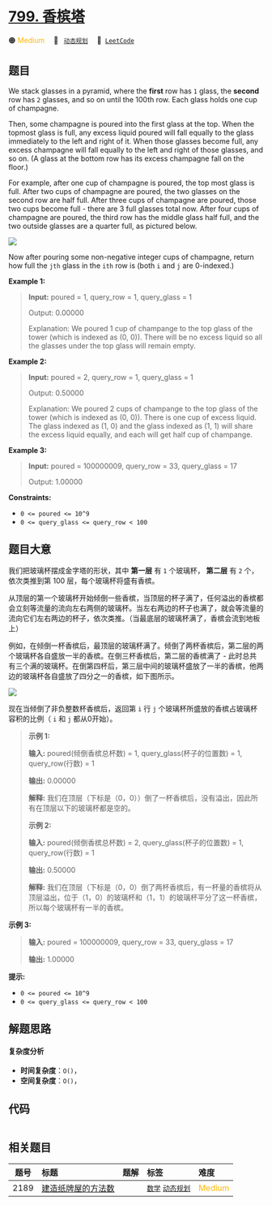 # [799. 香槟塔](https://leetcode.com/problems/champagne-tower)

🟠 <font color=#ffb800>Medium</font>&emsp; 🔖&ensp; [`动态规划`](/tag/dynamic-programming.md)&emsp; 🔗&ensp;[`LeetCode`](https://leetcode.com/problems/champagne-tower)

## 题目

We stack glasses in a pyramid, where the **first** row has `1` glass, the
**second** row has `2` glasses, and so on until the 100th row.  Each glass
holds one cup of champagne.

Then, some champagne is poured into the first glass at the top.  When the
topmost glass is full, any excess liquid poured will fall equally to the glass
immediately to the left and right of it.  When those glasses become full, any
excess champagne will fall equally to the left and right of those glasses, and
so on.  (A glass at the bottom row has its excess champagne fall on the
floor.)

For example, after one cup of champagne is poured, the top most glass is full.
After two cups of champagne are poured, the two glasses on the second row are
half full.  After three cups of champagne are poured, those two cups become
full - there are 3 full glasses total now.  After four cups of champagne are
poured, the third row has the middle glass half full, and the two outside
glasses are a quarter full, as pictured below.

![](https://s3-lc-upload.s3.amazonaws.com/uploads/2018/03/09/tower.png)

Now after pouring some non-negative integer cups of champagne, return how full
the `jth` glass in the `ith` row is (both `i` and `j` are 0-indexed.)



**Example 1:**

> 
> 
> 
> 
> 
> **Input:** poured = 1, query_row = 1, query_glass = 1
> 
> Output: 0.00000
> 
> Explanation: We poured 1 cup of champange to the top glass of the tower (which is indexed as (0, 0)). There will be no excess liquid so all the glasses under the top glass will remain empty.

**Example 2:**

> 
> 
> 
> 
> 
> **Input:** poured = 2, query_row = 1, query_glass = 1
> 
> Output: 0.50000
> 
> Explanation: We poured 2 cups of champange to the top glass of the tower (which is indexed as (0, 0)). There is one cup of excess liquid. The glass indexed as (1, 0) and the glass indexed as (1, 1) will share the excess liquid equally, and each will get half cup of champange.

**Example 3:**

> 
> 
> 
> 
> 
> **Input:** poured = 100000009, query_row = 33, query_glass = 17
> 
> Output: 1.00000

**Constraints:**

  * `0 <= poured <= 10^9`
  * `0 <= query_glass <= query_row < 100`


## 题目大意

我们把玻璃杯摆成金字塔的形状，其中 **第一层**  有 `1` 个玻璃杯， **第二层**  有 `2` 个，依次类推到第 100
层，每个玻璃杯将盛有香槟。

从顶层的第一个玻璃杯开始倾倒一些香槟，当顶层的杯子满了，任何溢出的香槟都会立刻等流量的流向左右两侧的玻璃杯。当左右两边的杯子也满了，就会等流量的流向它们左右两边的杯子，依次类推。（当最底层的玻璃杯满了，香槟会流到地板上）

例如，在倾倒一杯香槟后，最顶层的玻璃杯满了。倾倒了两杯香槟后，第二层的两个玻璃杯各自盛放一半的香槟。在倒三杯香槟后，第二层的香槟满了 -
此时总共有三个满的玻璃杯。在倒第四杯后，第三层中间的玻璃杯盛放了一半的香槟，他两边的玻璃杯各自盛放了四分之一的香槟，如下图所示。

![](https://s3-lc-upload.s3.amazonaws.com/uploads/2018/03/09/tower.png)

现在当倾倒了非负整数杯香槟后，返回第 `i` 行 `j` 个玻璃杯所盛放的香槟占玻璃杯容积的比例（ `i` 和 `j` 都从0开始）。



> 
> 
> 
> 
> 
> **示例 1:**
> 
> **输入:** poured(倾倒香槟总杯数) = 1, query_glass(杯子的位置数) = 1, query_row(行数) = 1
> 
> **输出:** 0.00000
> 
> **解释:** 我们在顶层（下标是（0，0））倒了一杯香槟后，没有溢出，因此所有在顶层以下的玻璃杯都是空的。
> 
> 
> 
> **示例 2:**
> 
> **输入:** poured(倾倒香槟总杯数) = 2, query_glass(杯子的位置数) = 1, query_row(行数) = 1
> 
> **输出:** 0.50000
> 
> **解释:** 我们在顶层（下标是（0，0）倒了两杯香槟后，有一杯量的香槟将从顶层溢出，位于（1，0）的玻璃杯和（1，1）的玻璃杯平分了这一杯香槟，所以每个玻璃杯有一半的香槟。
> 
> 

**示例 3:**

> 
> 
> 
> 
> 
> **输入:** poured = 100000009, query_row = 33, query_glass = 17
> 
> **输出:** 1.00000
> 
> 



**提示:**

  * `0 <= poured <= 10^9`
  * `0 <= query_glass <= query_row < 100`


## 解题思路

#### 复杂度分析

- **时间复杂度**：`O()`，
- **空间复杂度**：`O()`，

## 代码

```javascript

```

## 相关题目

<!-- prettier-ignore -->
| 题号 | 标题 | 题解 | 标签 | 难度 |
| :------: | :------ | :------: | :------ | :------ |
| 2189 | [建造纸牌屋的方法数](https://leetcode.com/problems/number-of-ways-to-build-house-of-cards) |  |  [`数学`](/tag/math.md) [`动态规划`](/tag/dynamic-programming.md) | <font color=#ffb800>Medium</font> |